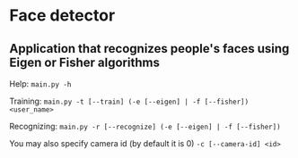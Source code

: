 # Face detector
## Application that recognizes people's faces using Eigen or Fisher algorithms

Help:         `main.py -h`

Training:     `main.py -t [--train] (-e [--eigen] | -f [--fisher]) <user_name>`

Recognizing:  `main.py -r [--recognize] (-e [--eigen] | -f [--fisher])`

You may also specify camera id (by default it is 0) `-c [--camera-id] <id>`